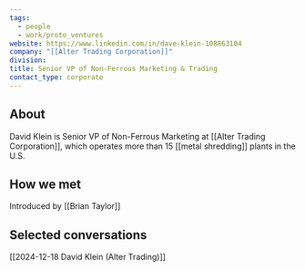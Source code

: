 ```yaml
---
tags:
  - people
  - work/proto_ventures
website: https://www.linkedin.com/in/dave-klein-108863104
company: "[[Alter Trading Corporation]]"
division: 
title: Senior VP of Non-Ferrous Marketing & Trading
contact_type: corporate
---
```

## About
David Klein is Senior VP of Non-Ferrous Marketing at [[Alter Trading Corporation]], which operates more than 15 [[metal shredding]] plants in the U.S.

## How we met
Introduced by [[Brian Taylor]]

## Selected conversations
[[2024-12-18 David Klein (Alter Trading)]]